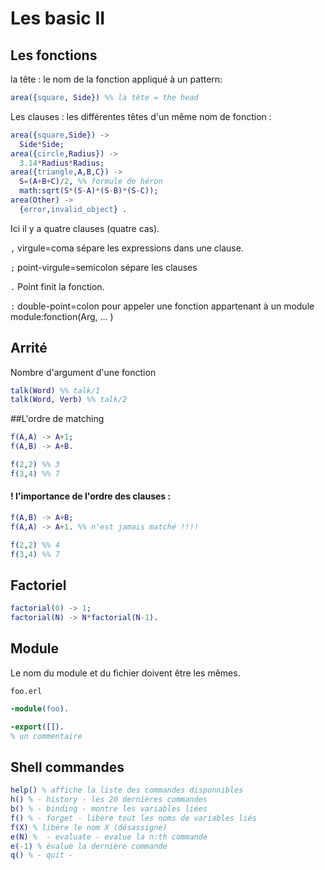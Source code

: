 # Les basic II

## Les fonctions

la tête : le nom de la fonction  appliqué à un pattern:

```erlang
area({square, Side}) %% la tête = the head
```

Les clauses : les différentes têtes d'un même nom de fonction :

```erlang
area({square,Side}) ->
  Side*Side;
area({circle,Radius}) ->
  3.14*Radius*Radius;
area({triangle,A,B,C}) ->
  S=(A+B+C)/2, %% formule de héron
  math:sqrt(S*(S-A)*(S-B)*(S-C));
area(Other) ->
  {error,invalid_object} .
```

Ici il y a quatre clauses (quatre cas).

`,` virgule=coma sépare les expressions dans une clause.

`;` point-virgule=semicolon sépare les clauses

`.` Point finit la fonction.

`:` double-point=colon pour appeler une fonction appartenant à un module module:fonction(Arg, … ) 

## Arrité

Nombre d'argument d'une fonction

```erlang
talk(Word) %% talk/1
talk(Word, Verb) %% talk/2
```

##L'ordre de matching

```erlang
f(A,A) -> A+1;
f(A,B) -> A+B.

f(2,2) %% 3
f(3,4) %% 7
```

#### ! l'importance de l'ordre des clauses :

```erlang
f(A,B) -> A+B;
f(A,A) -> A+1. %% n'est jamais matché !!!!

f(2,2) %% 4
f(3,4) %% 7
```

## Factoriel

```erlang
factorial(0) -> 1;
factorial(N) -> N*factorial(N-1).
```

## Module

Le nom du module et du fichier doivent être les mêmes.

`foo.erl`

```erlang
-module(foo).

-export([]).
% un commentaire
```

## Shell commandes

```erlang
help() % affiche la liste des commandes disponnibles
h() % - history - les 20 dernières commandes
b() % - binding - montre les variables liées
f() % - forget - libère tout les noms de variables liés
f(X) % libère le nom X (désassigne)
e(N) %  - evaluate - evalue la n:th commande
e(-1) % évalue la dernière commande
q() % - quit - 
```

